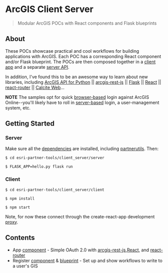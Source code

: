 # ArcGIS Client Server

> Modular ArcGIS POCs with React components and Flask blueprints

## About

These POCs showcase practical and cool workflows for building applications with ArcGIS. Each POC has a corresponding React component and/or Flask blueprint. The POCs are then composed together in a [client app](/client_server/client) and a separate [server API](/client_server/server).

In addition, I've found this to be an awesome way to learn about new libraries, including [ArcGIS API for Python](https://developers.arcgis.com/python/) || [arcgis-rest-js](https://esri.github.io/arcgis-rest-js/) || [Flask](http://flask.pocoo.org/) || [React](https://reactjs.org/) || [react-router](https://github.com/ReactTraining/react-router) || [Calcite Web](https://esri.github.io/calcite-web/)... 

**NOTE** The samples opt for quick [browser-based](https://developers.arcgis.com/documentation/core-concepts/security-and-authentication/browser-based-user-logins/) login against ArcGIS Online--you'll likely have to roll in [server-based](https://developers.arcgis.com/documentation/core-concepts/security-and-authentication/security-and-usage-concerns/) login, a user-management system, etc.

## Getting Started

### Server

Make sure all the [dependencies](/environment.yml) are installed, including [partnerutils](#getting-started). Then:

`$ cd esri-partner-tools/client_server/server`

`$ FLASK_APP=hello.py flask run`

### Client

`$ cd esri-partner-tools/client_server/client`

`$ npm install`

`$ npm start`

Note, for now these connect through the create-react-app development [proxy](https://github.com/facebook/create-react-app/blob/master/packages/react-scripts/template/README.md#proxying-api-requests-in-development).

## Contents

* App [component](/client_server/client/src/App.js) - Simple OAuth 2.0 with [arcgis-rest-js](https://esri.github.io/arcgis-rest-js/),[React](https://reactjs.org/), and [react-router](https://github.com/ReactTraining/react-router) 
* Register [component](/client_server/client/src/components/Register.js) & [blueprint](/client_server/server/api/register.py) - Set up and show workflows to write to a user's GIS